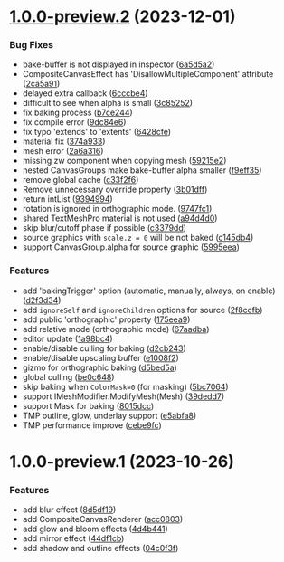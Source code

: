 # [1.0.0-preview.2](https://github.com/mob-sakai/CompositeCanvasRenderer/compare/1.0.0-preview.1...1.0.0-preview.2) (2023-12-01)


### Bug Fixes

* bake-buffer is not displayed in inspector ([6a5d5a2](https://github.com/mob-sakai/CompositeCanvasRenderer/commit/6a5d5a2d91756878603c58dfd248de724c927e75))
* CompositeCanvasEffect has 'DisallowMultipleComponent' attribute ([2ca5a91](https://github.com/mob-sakai/CompositeCanvasRenderer/commit/2ca5a913d51aae03411620b99455de0f0bd22cf2))
* delayed extra callback ([6cccbe4](https://github.com/mob-sakai/CompositeCanvasRenderer/commit/6cccbe48906a7cf95cbc61c2cec07e5eb554418d))
* difficult to see when alpha is small ([3c85252](https://github.com/mob-sakai/CompositeCanvasRenderer/commit/3c852525fc3119e3b2df4884e73964df5bd46312))
* fix baking process ([b7ce244](https://github.com/mob-sakai/CompositeCanvasRenderer/commit/b7ce2445bd29f5cafd61b222f026bb95ad79508c))
* fix compile error ([9dc84e6](https://github.com/mob-sakai/CompositeCanvasRenderer/commit/9dc84e6ddfffde56b627b64d15b3150987ed4cb0))
* fix typo 'extends' to 'extents' ([6428cfe](https://github.com/mob-sakai/CompositeCanvasRenderer/commit/6428cfe3173fb0bbb4ed8bd4c4d76d1e182e5123))
* material fix ([374a933](https://github.com/mob-sakai/CompositeCanvasRenderer/commit/374a933d1d686de3b50aa6aac80e6c29580663a4))
* mesh error ([2a6a316](https://github.com/mob-sakai/CompositeCanvasRenderer/commit/2a6a316edb1ff41f9793e1e9b064674775d14179))
* missing zw component when copying mesh ([59215e2](https://github.com/mob-sakai/CompositeCanvasRenderer/commit/59215e2d9fdf13aa615a5e2a8c3583c7b60b552f))
* nested CanvasGroups make bake-buffer alpha smaller ([f9eff35](https://github.com/mob-sakai/CompositeCanvasRenderer/commit/f9eff35d7396faf381df1b3a407d63fd3ea91386))
* remove global cache ([c33f2f6](https://github.com/mob-sakai/CompositeCanvasRenderer/commit/c33f2f636c4b96e94c27a413bbcf6ce71d99beb7))
* Remove unnecessary override property ([3b01dff](https://github.com/mob-sakai/CompositeCanvasRenderer/commit/3b01dff90f026dd29260d28b40976bf2735c522c))
* return intList ([9394994](https://github.com/mob-sakai/CompositeCanvasRenderer/commit/939499495eebd52a16341d66daec552bf6c5dcf0))
* rotation is ignored in orthographic mode. ([9747fc1](https://github.com/mob-sakai/CompositeCanvasRenderer/commit/9747fc1e8ebabc20fa07c4e65706ee55947bdb7f))
* shared TextMeshPro material is not used ([a94d4d0](https://github.com/mob-sakai/CompositeCanvasRenderer/commit/a94d4d0ea5134c5398ac733d474518af46d6a5e2))
* skip blur/cutoff phase if possible ([c3379dd](https://github.com/mob-sakai/CompositeCanvasRenderer/commit/c3379dd78604cfd1d8f61559c85d0452a62458b3))
* source graphics with `scale.z = 0` will be not baked ([c145db4](https://github.com/mob-sakai/CompositeCanvasRenderer/commit/c145db456bcbacb320f4e16151761504603ec2eb))
* support CanvasGroup.alpha for source graphic ([5995eea](https://github.com/mob-sakai/CompositeCanvasRenderer/commit/5995eea89906e7caf55437215e1943cbe7b125e2))


### Features

* add 'bakingTrigger' option (automatic, manually, always, on enable) ([d2f3d34](https://github.com/mob-sakai/CompositeCanvasRenderer/commit/d2f3d348d81e2906c953f2d2267fa2ced8cc2cfe))
* add `ignoreSelf` and `ignoreChildren` options for source ([2f8ccfb](https://github.com/mob-sakai/CompositeCanvasRenderer/commit/2f8ccfb623b6bee44d649326f6b59341e9109027))
* add public 'orthographic' property ([175eea9](https://github.com/mob-sakai/CompositeCanvasRenderer/commit/175eea920379ffb497457b4e838f91b851eb4dcb))
* add relative mode (orthographic mode) ([67aadba](https://github.com/mob-sakai/CompositeCanvasRenderer/commit/67aadbaae9f3ab9519d00cbe857345b88e9460c5))
* editor update ([1a98bc4](https://github.com/mob-sakai/CompositeCanvasRenderer/commit/1a98bc463cbf4ff8ddb8e2ccc14230711ccef9f3))
* enable/disable culling for baking ([d2cb243](https://github.com/mob-sakai/CompositeCanvasRenderer/commit/d2cb24366508edf94e1eebef6cf96117308a5c8e))
* enable/disable upscaling buffer ([e1008f2](https://github.com/mob-sakai/CompositeCanvasRenderer/commit/e1008f22788e62a595833dffecc97da666bfcb4a))
* gizmo for orthographic baking ([d5bed5a](https://github.com/mob-sakai/CompositeCanvasRenderer/commit/d5bed5a9e3596bbbb487e6824c3040506a602c63))
* global culling ([be0c648](https://github.com/mob-sakai/CompositeCanvasRenderer/commit/be0c64897f9e5a605246aedb343932f42f22c9bc))
* skip baking when `ColorMask=0` (for masking) ([5bc7064](https://github.com/mob-sakai/CompositeCanvasRenderer/commit/5bc7064915a21dd51bd4f89c3c490551dff4aafd))
* support IMeshModifier.ModifyMesh(Mesh) ([39dedd7](https://github.com/mob-sakai/CompositeCanvasRenderer/commit/39dedd731988297f79fade05beb79398dd952ba2))
* support Mask for baking ([8015dcc](https://github.com/mob-sakai/CompositeCanvasRenderer/commit/8015dcc94894db8bb1bbb13eb5463a7d5c617b4c))
* TMP outline, glow, underlay support ([e5abfa8](https://github.com/mob-sakai/CompositeCanvasRenderer/commit/e5abfa8f3e2c10a18857ffc6d2bc6de1ab7c3b5e))
* TMP performance improve ([cebe9fc](https://github.com/mob-sakai/CompositeCanvasRenderer/commit/cebe9fce8736891f74197bd000e26463ebe13386))

# 1.0.0-preview.1 (2023-10-26)


### Features

* add blur effect ([8d5df19](https://github.com/mob-sakai/CompositeCanvasRenderer/commit/8d5df1923313c17fd570f285d2ffd683a127cd92))
* add CompositeCanvasRenderer ([acc0803](https://github.com/mob-sakai/CompositeCanvasRenderer/commit/acc0803f857618ffb30f154d4798d50ee74dac18))
* add glow and bloom effects ([4d4b441](https://github.com/mob-sakai/CompositeCanvasRenderer/commit/4d4b441fa042b10333728dd065c3eefac79cc7d4))
* add mirror effect ([44df1cb](https://github.com/mob-sakai/CompositeCanvasRenderer/commit/44df1cb5754241c17fd19e2becab9f46bb704e29))
* add shadow and outline effects ([04c0f3f](https://github.com/mob-sakai/CompositeCanvasRenderer/commit/04c0f3f25ed72a68e42883509ed0811306c1839d))
